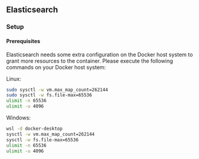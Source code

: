 ## Elasticsearch


### Setup
#### Prerequisites
Elasticsearch needs some extra configuration on the Docker host system to grant more resources to the container. Please execute the following commands on your Docker host system: <br>

Linux:
```sh
sudo sysctl -w vm.max_map_count=262144
sudo sysctl -w fs.file-max=65536
ulimit -n 65536
ulimit -u 4096
```

Windows:
```sh
wsl -d docker-desktop
sysctl -w vm.max_map_count=262144
sysctl -w fs.file-max=65536
ulimit -n 65536
ulimit -u 4096
```